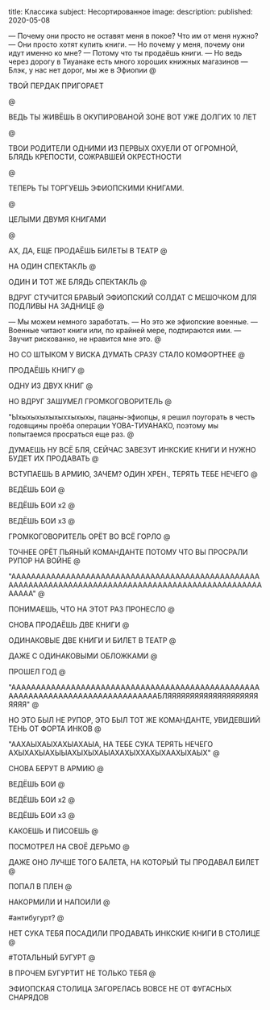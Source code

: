 title: Классика
subject: Несортированное
image: 
description: 
published: 2020-05-08


— Почему они просто не оставят меня в покое? Что им от меня нужно? 
— Они просто хотят купить книги. 
— Но почему у меня, почему они идут именно ко мне? 
— Потому что ты продаёшь книги.
— Но ведь через дорогу в Тиуанаке есть много хороших книжных магазинов
— Блэк, у нас нет дорог, мы же в Эфиопии
@ 

ТВОЙ ПЕРДАК ПРИГОРАЕТ

@ 

ВЕДЬ ТЫ ЖИВЁШЬ В ОКУПИРОВАНОЙ ЗОНЕ ВОТ УЖЕ ДОЛГИХ 10 ЛЕТ

@ 

ТВОИ РОДИТЕЛИ ОДНИМИ ИЗ ПЕРВЫХ ОХУЕЛИ ОТ ОГРОМНОЙ, БЛЯДЬ КРЕПОСТИ, СОЖРАВШЕЙ ОКРЕСТНОСТИ

@ 

ТЕПЕРЬ ТЫ ТОРГУЕШЬ ЭФИОПСКИМИ КНИГАМИ.

@ 

ЦЕЛЫМИ ДВУМЯ КНИГАМИ

@ 

АХ, ДА, ЕЩЕ ПРОДАЁШЬ БИЛЕТЫ В ТЕАТР
@ 

НА ОДИН СПЕКТАКЛЬ
@ 

ОДИН И ТОТ ЖЕ БЛЯДЬ СПЕКТАКЛЬ
@ 

ВДРУГ СТУЧИТСЯ БРАВЫЙ ЭФИОПСКИЙ СОЛДАТ С МЕШОЧКОМ ДЛЯ ПОДЛИВЫ НА ЗАДНИЦЕ
@ 

— Мы можем немного заработать. 
— Но это же эфиопские военные. 
— Военные читают книги или, по крайней мере, подтираются ими. 
— Звучит рискованно, не нравится мне это. 
@ 

НО СО ШТЫКОМ У ВИСКА ДУМАТЬ СРАЗУ СТАЛО КОМФОРТНЕЕ
@ 

ПРОДАЁШЬ КНИГУ
@ 

ОДНУ ИЗ ДВУХ КНИГ
@ 

НО ВДРУГ ЗАШУМЕЛ ГРОМКОГОВОРИТЕЛЬ
@ 

"Ыхыхыхыхыхыххыхыхы, пацаны-эфиопцы, я решил поугорать в честь годовщины проёба операции YOBA-ТИУАНАКО, поэтому мы попытаемся просраться еще раз.
@ 

ДУМАЕШЬ НУ ВСЁ БЛЯ, СЕЙЧАС ЗАВЕЗУТ ИНКСКИЕ КНИГИ И НУЖНО БУДЕТ ИХ ПРОДАВАТЬ 
@ 

ВСТУПАЕШЬ В АРМИЮ, ЗАЧЕМ? ОДИН ХРЕН., ТЕРЯТЬ ТЕБЕ НЕЧЕГО
@ 

ВЕДЁШЬ БОИ
@ 

ВЕДЁШЬ БОИ x2
@ 

ВЕДЁШЬ БОИ x3
@ 

ГРОМКОГОВОРИТЕЛЬ ОРЁТ ВО ВСЁ ГОРЛО
@ 

ТОЧНЕЕ ОРЁТ ПЬЯНЫЙ КОМАНДАНТЕ ПОТОМУ ЧТО ВЫ ПРОСРАЛИ РУПОР НА ВОЙНЕ
@ 

"АААААААААААААААААААААААААААААААААААААААААААААААААААААААААААААААААААААААААААААААААААААААААААААААААААААААААА"
@ 

ПОНИМАЕШЬ, ЧТО НА ЭТОТ РАЗ ПРОНЕСЛО
@ 

СНОВА ПРОДАЁШЬ ДВЕ КНИГИ 
@ 

ОДИНАКОВЫЕ ДВЕ КНИГИ И БИЛЕТ В ТЕАТР
@ 

ДАЖЕ С ОДИНАКОВЫМИ ОБЛОЖКАМИ
@ 

ПРОШЕЛ ГОД
@ 

"ААААААААААААААААААААААААААААААААААААААААААААААААААААААААААААААААААААААААААААААААБЛЯЯЯЯЯЯЯЯЯЯЯЯЯЯЯЯЯЯЯЯЯЯЯЯ"
@ 

НО ЭТО БЫЛ НЕ РУПОР, ЭТО БЫЛ ТОТ ЖЕ КОМАНДАНТЕ, УВИДЕВШИЙ ТЕНЬ ОТ ФОРТА ИНКОВ
@ 

"ААХАЫХАЫХАХЫАХАЫА, НА ТЕБЕ СУКА ТЕРЯТЬ НЕЧЕГО АХЫХАХЫАХЫЫАХЫХЫХАЫАХАХЫХХАХЫХААХЫХАЫХ"
@ 

СНОВА БЕРУТ В АРМИЮ
@ 

ВЕДЁШЬ БОИ
@ 

ВЕДЁШЬ БОИ x2
@ 

ВЕДЁШЬ БОИ x3
@ 

КАКОЕШЬ И ПИСОЕШЬ
@ 

ПОСМОТРЕЛ НА СВОЁ ДЕРЬМО
@ 

ДАЖЕ ОНО ЛУЧШЕ ТОГО БАЛЕТА, НА КОТОРЫЙ ТЫ ПРОДАВАЛ БИЛЕТ
@ 

ПОПАЛ В ПЛЕН
@ 

НАКОРМИЛИ И НАПОИЛИ
@ 

#антибугурт?
@ 

НЕТ СУКА ТЕБЯ ПОСАДИЛИ ПРОДАВАТЬ ИНКСКИЕ КНИГИ В СТОЛИЦЕ
@ 

#ТОТАЛЬНЫЙ БУГУРТ
@ 

В ПРОЧЕМ БУГУРТИТ НЕ ТОЛЬКО ТЕБЯ
@ 

ЭФИОПСКАЯ СТОЛИЦА ЗАГОРЕЛАСЬ ВОВСЕ НЕ ОТ ФУГАСНЫХ СНАРЯДОВ